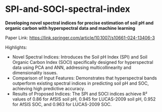 # SPI-and-SOCI-spectral-index

**Developing novel spectral indices for precise estimation of soil pH and organic carbon with hyperspectral data and machine learning**

Paper Link: https://link.springer.com/article/10.1007/s10661-024-13406-3

Highlights: 
- Novel Spectral Indices: Introduces the Soil pH Index (SPI) and Soil Organic Carbon Index (SOCI) specifically designed for hyperspectral data using PCA and ANN, addressing multicollinearity and dimensionality issues.
- Comparison of Input Features: Demonstrates that hyperspectral bands outperform existing spectral indices in predicting soil pH and SOC, achieving high predictive accuracy.
- Results of Proposed Indices: The SPI and SOCI indices achieve R² values of 0.86 for AfSIS soil pH, 0.945 for LUCAS-2009 soil pH, 0.952 for AfSIS SOC, and 0.963 for LUCAS-2009 SOC.




